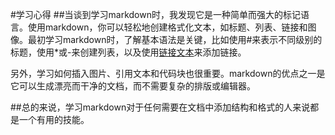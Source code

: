 #学习心得
##当谈到学习markdown时，我发现它是一种简单而强大的标记语言。使用markdown，你可以轻松地创建格式化文本，如标题、列表、链接和图像。最初学习markdown时，了解基本语法是关键，比如使用#来表示不同级别的标题，使用*或-来创建列表，以及使用[链接文本](链接URL)来添加链接。

另外，学习如何插入图片、引用文本和代码块也很重要。markdown的优点之一是它可以生成漂亮而干净的文档，而不需要复杂的排版或编辑器。

##总的来说，学习markdown对于任何需要在文档中添加结构和格式的人来说都是一个有用的技能。
